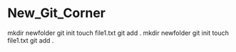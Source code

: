 # New_Git_Corner
mkdir newfolder
git init
touch file1.txt 
git add .
mkdir newfolder
git init
touch file1.txt 
git add .
